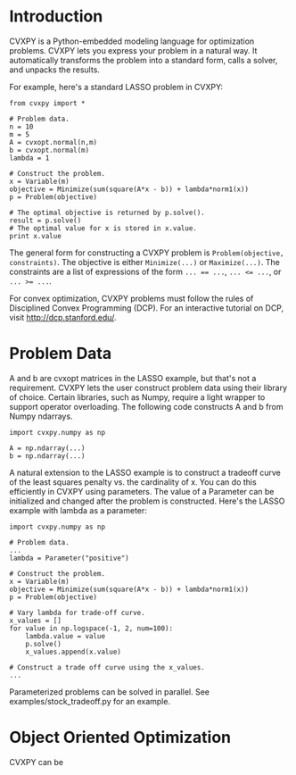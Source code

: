 Introduction
=====
CVXPY is a Python-embedded modeling language for optimization problems. CVXPY lets you express your problem in a natural way. It automatically transforms the problem into a standard form, calls a solver, and unpacks the results.

For example, here's a standard LASSO problem in CVXPY:

```
from cvxpy import *

# Problem data.
n = 10
m = 5
A = cvxopt.normal(n,m)
b = cvxopt.normal(m)
lambda = 1

# Construct the problem.
x = Variable(m)
objective = Minimize(sum(square(A*x - b)) + lambda*norm1(x))
p = Problem(objective)

# The optimal objective is returned by p.solve().
result = p.solve()
# The optimal value for x is stored in x.value.
print x.value
```

The general form for constructing a CVXPY problem is `Problem(objective, constraints)`. The objective is either `Minimize(...)` or `Maximize(...)`. The constraints are a list of expressions of the form `... == ...`, `... <= ...`, or `... >= ...`.

For convex optimization, CVXPY problems must follow the rules of Disciplined Convex Programming (DCP). For an interactive tutorial on DCP, visit <http://dcp.stanford.edu/>.

Problem Data
=====
A and b are cvxopt matrices in the LASSO example, but that's not a requirement. CVXPY lets the user construct problem data using their library of choice. Certain libraries, such as Numpy, require a light wrapper to support operator overloading. The following code constructs A and b from Numpy ndarrays.

```
import cvxpy.numpy as np

A = np.ndarray(...)
b = np.ndarray(...)
```

A natural extension to the LASSO example is to construct a tradeoff curve of the least squares penalty vs. the cardinality of x. You can do this efficiently in CVXPY using parameters. The value of a Parameter can be initialized and changed after the problem is constructed. Here's the LASSO example with lambda as a parameter:

```
import cvxpy.numpy as np

# Problem data.
...
lambda = Parameter("positive")

# Construct the problem.
x = Variable(m)
objective = Minimize(sum(square(A*x - b)) + lambda*norm1(x))
p = Problem(objective)

# Vary lambda for trade-off curve.
x_values = []
for value in np.logspace(-1, 2, num=100):
    lambda.value = value
    p.solve()
    x_values.append(x.value)

# Construct a trade off curve using the x_values.
...
```

Parameterized problems can be solved in parallel. See examples/stock_tradeoff.py for an example.

Object Oriented Optimization
=====
CVXPY can be 